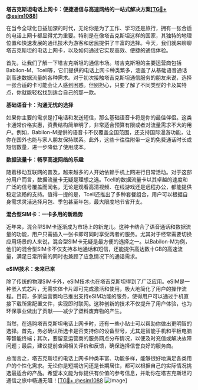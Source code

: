 **塔吉克斯坦电话上网卡：便捷通信与高速网络的一站式解决方案[[TG💪+ @esim1088](https://t.me/s/esim1088)]**

在当今全球化日益加深的时代，无论你是为了工作、学习还是旅行，拥有一张合适的电话上网卡都显得尤为重要。特别是在像塔吉克斯坦这样的国家，其独特的地理位置和快速发展的通讯技术为游客和居民提供了丰富的选择。今天，我们就来聊聊塔吉克斯坦的电话上网卡，以及如何通过它实现高效、便捷的通信体验。

首先，让我们了解一下塔吉克斯坦的通信市场。塔吉克斯坦的主要运营商包括Babilon-M、Tcell等，它们提供的电话上网卡种类繁多，涵盖了从基础语音通话到高速数据流量的各种需求。对于初次接触塔吉克斯坦通信服务的朋友来说，选择一张合适的卡可能会让人感到困惑。但别担心，只要了解了不同类型的卡及其特点，你就能轻松找到适合自己的那一款。

**基础语音卡：沟通无忧的选择**

如果你主要的需求是打电话和发送短信，那么基础语音卡将是你的最佳伴侣。这类卡通常价格实惠，资费结构简单明了，非常适合预算有限或者对流量需求不大的用户。例如，Babilon-M提供的语音卡不仅覆盖全国范围，还支持国际漫游功能，让你在国外也能与家人朋友保持联系。此外，这些卡往往附带一定的免费通话时长或短信数量，进一步降低了使用成本。

**数据流量卡：畅享高速网络的乐趣**

随着移动互联网的普及，越来越多的人开始依赖手机上网进行日常活动。对于这部分用户而言，数据流量卡无疑是理想之选。Tcell的数据流量卡以其卓越的速度和广泛的信号覆盖而闻名，无论是观看高清视频、在线游戏还是远程办公，都能提供稳定流畅的支持。值得一提的是，Tcell还推出了多种套餐组合，用户可以根据自身需求灵活选择月包、季包甚至年包，最大限度地节省开支。

**混合型SIM卡：一卡多用的新趋势**

近年来，混合型SIM卡逐渐成为市场上的新宠儿。这种卡结合了语音通话和数据流量的功能，用户只需插入一张卡即可同时享受两者的服务。尤其对于经常需要切换应用场景的人来说，混合型SIM卡无疑是最方便的选择之一。以Babilon-M为例，他们的混合型SIM卡不仅支持本地通话和短信，还能提供高达数十GB的高速流量，满足日常所需的同时也兼顾了应急情况下的通话需求。

**eSIM技术：未来已来**

除了传统的物理SIM卡外，eSIM技术也在塔吉克斯坦得到了广泛应用。eSIM是一种嵌入式芯片，无需实体卡片即可完成激活和使用，极大地简化了用户的操作流程。目前，多家运营商均已推出支持eSIM功能的服务，使得用户可以通过手机直接下载所需配置文件，实现即时联网。这种创新的技术不仅提升了用户体验，也为环保事业做出了贡献——减少了塑料废弃物的产生。

当然，在选购塔吉克斯坦电话上网卡时，还有一些小贴士可以帮助你做出更明智的选择。首先，务必确认所选卡是否支持你的设备型号，尤其是智能手机和平板电脑等智能终端；其次，要留意运营商的服务网点分布情况，以便及时充值或解决故障问题；最后，建议提前查阅相关评价和反馈，确保选择信誉良好的服务商。

总而言之，塔吉克斯坦的电话上网卡种类丰富、功能多样，能够很好地满足各类用户的个性化需求。无论你是短期访问还是长期居住，都可以根据自己的实际情况挑选最适合的产品。希望本文能为你提供有价值的参考信息，并助你在塔吉克斯坦的通信之旅中畅通无阻！[[TG💪+ @esim1088](https://t.me/s/esim1088) ![Image](https://i.postimg.cc/4NQfJmqS/Snipaste-2025-05-13-00-14-12.png)]